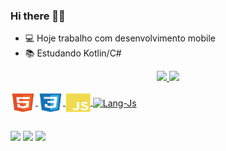 ### Hi there 👋🏽

- 💻 Hoje trabalho com desenvolvimento mobile
- 📚 Estudando Kotlin/C#
<div align="center">
  <a href="https://github.com/joaodev02">
  <img height="180em" src="https://github-readme-stats.vercel.app/api?username=joaodev02&show_icons=true&theme=tokyonight&include_all_commits=true&count_private=true"/>
  <img height="180em" src="https://github-readme-stats.vercel.app/api/top-langs/?username=joaodev02&layout=compact&langs_count=7&theme=tokyonight"/>
</div>

<div style="display: inline_block"><br>
  <img align="center" alt="Lang-HTML" height="30" width="40" src="https://raw.githubusercontent.com/devicons/devicon/master/icons/html5/html5-original.svg">
  <img align="center" alt="Lang-CSS" height="30" width="40" src="https://raw.githubusercontent.com/devicons/devicon/master/icons/css3/css3-original.svg">
  <img align="center" alt="Lang-Js" height="30" width="40" src="https://raw.githubusercontent.com/devicons/devicon/master/icons/javascript/javascript-plain.svg">
  <img align="center" alt="Lang-Js" height="30" width="40" src="https://cdn.jsdelivr.net/gh/devicons/devicon/icons/kotlin/kotlin-original.svg"> 
</div>
  
  ##
  
<div> 
    <a href = "mailto:joao.dev02@outlook.com"><img src="https://img.shields.io/badge/-Gmail-%23333?style=for-the-badge&logo=gmail&logoColor=white" target="_blank"></a>
    <a href="https://www.linkedin.com/in/joaodev02/" target="_blank"><img src="https://img.shields.io/badge/-LinkedIn-%230077B5?style=for-the-badge&logo=linkedin&logoColor=white" target="_blank"></a>
    <a href="https://wa.me/5516994008181/" target="_blank"><img src="https://img.shields.io/badge/WhatsApp-25D366?style=for-the-badge&logo=whatsapp&logoColor=white" target="_blank"></a>
</div>
